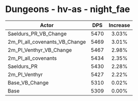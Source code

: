 # Dungeons - hv-as - night_fae
| Actor | DPS | Increase |
|---|:---:|:---:|
|Saeldurs_PR_VB_Change|5470|3.03%|
|2m_PI_all_covenants_VB_Change|5469|3.01%|
|2m_PI_Venthyr_VB_Change|5467|2.98%|
|2m_PI_all_covenants|5434|2.35%|
|Saeldurs_PR|5430|2.28%|
|2m_PI_Venthyr|5427|2.22%|
|Base_VB_Change|5310|0.02%|
|Base|5309|0.00%|
